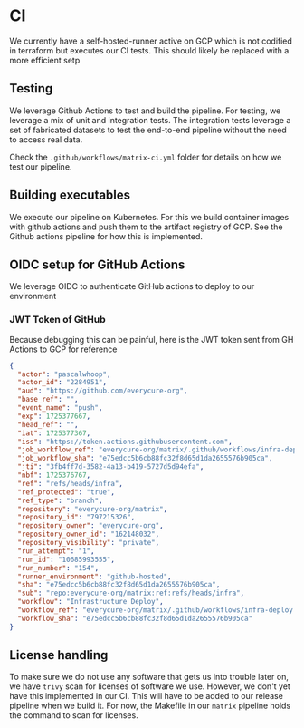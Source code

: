 # CI 

We currently have a self-hosted-runner active on GCP which is not codified in terraform but executes our CI tests. This should likely be replaced with a more efficient setp

## Testing

We leverage Github Actions to test and build the pipeline. For testing, we leverage a mix
of unit and integration tests. The integration tests leverage a set of fabricated
datasets to test the end-to-end pipeline without the need to access real data. 

Check the `.github/workflows/matrix-ci.yml` folder for details on how we test our pipeline.

## Building executables

We execute our pipeline on Kubernetes. For this we build container images with github
actions and push them to the artifact registry of GCP. See the Github actions pipeline
for how this is implemented. 

## OIDC setup for GitHub Actions

We leverage OIDC to authenticate GitHub actions to deploy to our environment

### JWT Token of GitHub

Because debugging this can be painful, here is the JWT token sent from GH Actions to GCP for reference

```json
{
  "actor": "pascalwhoop",
  "actor_id": "2284951",
  "aud": "https://github.com/everycure-org",
  "base_ref": "",
  "event_name": "push",
  "exp": 1725377667,
  "head_ref": "",
  "iat": 1725377367,
  "iss": "https://token.actions.githubusercontent.com",
  "job_workflow_ref": "everycure-org/matrix/.github/workflows/infra-deploy.yml@refs/heads/infra",
  "job_workflow_sha": "e75edcc5b6cb88fc32f8d65d1da2655576b905ca",
  "jti": "3fb4ff7d-3582-4a13-b419-5727d5d94efa",
  "nbf": 1725376767,
  "ref": "refs/heads/infra",
  "ref_protected": "true",
  "ref_type": "branch",
  "repository": "everycure-org/matrix",
  "repository_id": "797215326",
  "repository_owner": "everycure-org",
  "repository_owner_id": "162148032",
  "repository_visibility": "private",
  "run_attempt": "1",
  "run_id": "10685993555",
  "run_number": "154",
  "runner_environment": "github-hosted",
  "sha": "e75edcc5b6cb88fc32f8d65d1da2655576b905ca",
  "sub": "repo:everycure-org/matrix:ref:refs/heads/infra",
  "workflow": "Infrastructure Deploy",
  "workflow_ref": "everycure-org/matrix/.github/workflows/infra-deploy.yml@refs/heads/infra",
  "workflow_sha": "e75edcc5b6cb88fc32f8d65d1da2655576b905ca"
}
```

## License handling

To make sure we do not use any software that gets us into trouble later on, we have
`trivy` scan for licenses of software we use. However, we don't yet have this implemented
in our CI. This will have to be added to our release pipeline when we build it. For now,
the Makefile in our `matrix` pipeline holds the command to scan for licenses.
